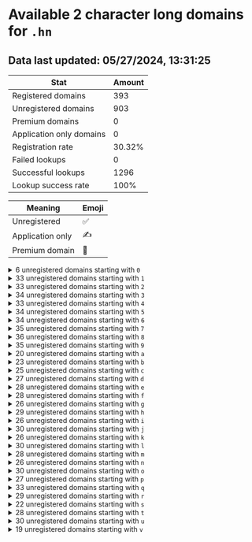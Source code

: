 # Available 2 character long domains for `.hn`

## Data last updated: 05/27/2024, 13:31:25

|Stat|Amount|
|--|--|
|Registered domains|393|
|Unregistered domains|903|
|Premium domains|0|
|Application only domains|0|
|Registration rate|30.32%|
|Failed lookups|0|
|Successful lookups|1296|
|Lookup success rate|100%|


|Meaning|Emoji|
|--|--|
|Unregistered|:white_check_mark:|
|Application only|:writing_hand:|
|Premium domain|:gem:|

<details>
<summary>6 unregistered domains starting with <bold><code>0</code></bold></summary>

|Type|Domain|
|--|--|
|:white_check_mark:|`04.hn`|
|:white_check_mark:|`05.hn`|
|:white_check_mark:|`06.hn`|
|:white_check_mark:|`07.hn`|
|:white_check_mark:|`08.hn`|
|:white_check_mark:|`09.hn`|
</details>
<details>
<summary>33 unregistered domains starting with <bold><code>1</code></bold></summary>

|Type|Domain|
|--|--|
|:white_check_mark:|`10.hn`|
|:white_check_mark:|`12.hn`|
|:white_check_mark:|`14.hn`|
|:white_check_mark:|`15.hn`|
|:white_check_mark:|`16.hn`|
|:white_check_mark:|`17.hn`|
|:white_check_mark:|`18.hn`|
|:white_check_mark:|`19.hn`|
|:white_check_mark:|`1a.hn`|
|:white_check_mark:|`1b.hn`|
|:white_check_mark:|`1c.hn`|
|:white_check_mark:|`1d.hn`|
|:white_check_mark:|`1e.hn`|
|:white_check_mark:|`1f.hn`|
|:white_check_mark:|`1g.hn`|
|:white_check_mark:|`1h.hn`|
|:white_check_mark:|`1i.hn`|
|:white_check_mark:|`1j.hn`|
|:white_check_mark:|`1k.hn`|
|:white_check_mark:|`1m.hn`|
|:white_check_mark:|`1n.hn`|
|:white_check_mark:|`1o.hn`|
|:white_check_mark:|`1p.hn`|
|:white_check_mark:|`1q.hn`|
|:white_check_mark:|`1r.hn`|
|:white_check_mark:|`1s.hn`|
|:white_check_mark:|`1t.hn`|
|:white_check_mark:|`1u.hn`|
|:white_check_mark:|`1v.hn`|
|:white_check_mark:|`1w.hn`|
|:white_check_mark:|`1x.hn`|
|:white_check_mark:|`1y.hn`|
|:white_check_mark:|`1z.hn`|
</details>
<details>
<summary>33 unregistered domains starting with <bold><code>2</code></bold></summary>

|Type|Domain|
|--|--|
|:white_check_mark:|`20.hn`|
|:white_check_mark:|`22.hn`|
|:white_check_mark:|`23.hn`|
|:white_check_mark:|`24.hn`|
|:white_check_mark:|`25.hn`|
|:white_check_mark:|`26.hn`|
|:white_check_mark:|`27.hn`|
|:white_check_mark:|`28.hn`|
|:white_check_mark:|`29.hn`|
|:white_check_mark:|`2a.hn`|
|:white_check_mark:|`2b.hn`|
|:white_check_mark:|`2c.hn`|
|:white_check_mark:|`2d.hn`|
|:white_check_mark:|`2e.hn`|
|:white_check_mark:|`2f.hn`|
|:white_check_mark:|`2g.hn`|
|:white_check_mark:|`2h.hn`|
|:white_check_mark:|`2i.hn`|
|:white_check_mark:|`2j.hn`|
|:white_check_mark:|`2k.hn`|
|:white_check_mark:|`2l.hn`|
|:white_check_mark:|`2m.hn`|
|:white_check_mark:|`2n.hn`|
|:white_check_mark:|`2o.hn`|
|:white_check_mark:|`2p.hn`|
|:white_check_mark:|`2q.hn`|
|:white_check_mark:|`2s.hn`|
|:white_check_mark:|`2u.hn`|
|:white_check_mark:|`2v.hn`|
|:white_check_mark:|`2w.hn`|
|:white_check_mark:|`2x.hn`|
|:white_check_mark:|`2y.hn`|
|:white_check_mark:|`2z.hn`|
</details>
<details>
<summary>34 unregistered domains starting with <bold><code>3</code></bold></summary>

|Type|Domain|
|--|--|
|:white_check_mark:|`30.hn`|
|:white_check_mark:|`31.hn`|
|:white_check_mark:|`32.hn`|
|:white_check_mark:|`33.hn`|
|:white_check_mark:|`34.hn`|
|:white_check_mark:|`35.hn`|
|:white_check_mark:|`36.hn`|
|:white_check_mark:|`37.hn`|
|:white_check_mark:|`38.hn`|
|:white_check_mark:|`39.hn`|
|:white_check_mark:|`3a.hn`|
|:white_check_mark:|`3b.hn`|
|:white_check_mark:|`3c.hn`|
|:white_check_mark:|`3e.hn`|
|:white_check_mark:|`3f.hn`|
|:white_check_mark:|`3g.hn`|
|:white_check_mark:|`3h.hn`|
|:white_check_mark:|`3i.hn`|
|:white_check_mark:|`3j.hn`|
|:white_check_mark:|`3k.hn`|
|:white_check_mark:|`3l.hn`|
|:white_check_mark:|`3n.hn`|
|:white_check_mark:|`3o.hn`|
|:white_check_mark:|`3p.hn`|
|:white_check_mark:|`3q.hn`|
|:white_check_mark:|`3r.hn`|
|:white_check_mark:|`3s.hn`|
|:white_check_mark:|`3t.hn`|
|:white_check_mark:|`3u.hn`|
|:white_check_mark:|`3v.hn`|
|:white_check_mark:|`3w.hn`|
|:white_check_mark:|`3x.hn`|
|:white_check_mark:|`3y.hn`|
|:white_check_mark:|`3z.hn`|
</details>
<details>
<summary>33 unregistered domains starting with <bold><code>4</code></bold></summary>

|Type|Domain|
|--|--|
|:white_check_mark:|`40.hn`|
|:white_check_mark:|`41.hn`|
|:white_check_mark:|`43.hn`|
|:white_check_mark:|`44.hn`|
|:white_check_mark:|`45.hn`|
|:white_check_mark:|`46.hn`|
|:white_check_mark:|`47.hn`|
|:white_check_mark:|`48.hn`|
|:white_check_mark:|`49.hn`|
|:white_check_mark:|`4a.hn`|
|:white_check_mark:|`4d.hn`|
|:white_check_mark:|`4e.hn`|
|:white_check_mark:|`4f.hn`|
|:white_check_mark:|`4g.hn`|
|:white_check_mark:|`4h.hn`|
|:white_check_mark:|`4i.hn`|
|:white_check_mark:|`4j.hn`|
|:white_check_mark:|`4k.hn`|
|:white_check_mark:|`4l.hn`|
|:white_check_mark:|`4m.hn`|
|:white_check_mark:|`4n.hn`|
|:white_check_mark:|`4o.hn`|
|:white_check_mark:|`4p.hn`|
|:white_check_mark:|`4q.hn`|
|:white_check_mark:|`4r.hn`|
|:white_check_mark:|`4s.hn`|
|:white_check_mark:|`4t.hn`|
|:white_check_mark:|`4u.hn`|
|:white_check_mark:|`4v.hn`|
|:white_check_mark:|`4w.hn`|
|:white_check_mark:|`4x.hn`|
|:white_check_mark:|`4y.hn`|
|:white_check_mark:|`4z.hn`|
</details>
<details>
<summary>34 unregistered domains starting with <bold><code>5</code></bold></summary>

|Type|Domain|
|--|--|
|:white_check_mark:|`50.hn`|
|:white_check_mark:|`51.hn`|
|:white_check_mark:|`52.hn`|
|:white_check_mark:|`53.hn`|
|:white_check_mark:|`54.hn`|
|:white_check_mark:|`55.hn`|
|:white_check_mark:|`56.hn`|
|:white_check_mark:|`57.hn`|
|:white_check_mark:|`59.hn`|
|:white_check_mark:|`5a.hn`|
|:white_check_mark:|`5b.hn`|
|:white_check_mark:|`5c.hn`|
|:white_check_mark:|`5d.hn`|
|:white_check_mark:|`5e.hn`|
|:white_check_mark:|`5f.hn`|
|:white_check_mark:|`5h.hn`|
|:white_check_mark:|`5i.hn`|
|:white_check_mark:|`5j.hn`|
|:white_check_mark:|`5k.hn`|
|:white_check_mark:|`5l.hn`|
|:white_check_mark:|`5m.hn`|
|:white_check_mark:|`5n.hn`|
|:white_check_mark:|`5o.hn`|
|:white_check_mark:|`5p.hn`|
|:white_check_mark:|`5q.hn`|
|:white_check_mark:|`5r.hn`|
|:white_check_mark:|`5s.hn`|
|:white_check_mark:|`5t.hn`|
|:white_check_mark:|`5u.hn`|
|:white_check_mark:|`5v.hn`|
|:white_check_mark:|`5w.hn`|
|:white_check_mark:|`5x.hn`|
|:white_check_mark:|`5y.hn`|
|:white_check_mark:|`5z.hn`|
</details>
<details>
<summary>34 unregistered domains starting with <bold><code>6</code></bold></summary>

|Type|Domain|
|--|--|
|:white_check_mark:|`60.hn`|
|:white_check_mark:|`61.hn`|
|:white_check_mark:|`62.hn`|
|:white_check_mark:|`63.hn`|
|:white_check_mark:|`64.hn`|
|:white_check_mark:|`65.hn`|
|:white_check_mark:|`67.hn`|
|:white_check_mark:|`68.hn`|
|:white_check_mark:|`6a.hn`|
|:white_check_mark:|`6b.hn`|
|:white_check_mark:|`6c.hn`|
|:white_check_mark:|`6d.hn`|
|:white_check_mark:|`6e.hn`|
|:white_check_mark:|`6f.hn`|
|:white_check_mark:|`6g.hn`|
|:white_check_mark:|`6h.hn`|
|:white_check_mark:|`6i.hn`|
|:white_check_mark:|`6j.hn`|
|:white_check_mark:|`6k.hn`|
|:white_check_mark:|`6l.hn`|
|:white_check_mark:|`6m.hn`|
|:white_check_mark:|`6n.hn`|
|:white_check_mark:|`6o.hn`|
|:white_check_mark:|`6p.hn`|
|:white_check_mark:|`6q.hn`|
|:white_check_mark:|`6r.hn`|
|:white_check_mark:|`6s.hn`|
|:white_check_mark:|`6t.hn`|
|:white_check_mark:|`6u.hn`|
|:white_check_mark:|`6v.hn`|
|:white_check_mark:|`6w.hn`|
|:white_check_mark:|`6x.hn`|
|:white_check_mark:|`6y.hn`|
|:white_check_mark:|`6z.hn`|
</details>
<details>
<summary>35 unregistered domains starting with <bold><code>7</code></bold></summary>

|Type|Domain|
|--|--|
|:white_check_mark:|`70.hn`|
|:white_check_mark:|`71.hn`|
|:white_check_mark:|`72.hn`|
|:white_check_mark:|`73.hn`|
|:white_check_mark:|`74.hn`|
|:white_check_mark:|`75.hn`|
|:white_check_mark:|`76.hn`|
|:white_check_mark:|`78.hn`|
|:white_check_mark:|`79.hn`|
|:white_check_mark:|`7a.hn`|
|:white_check_mark:|`7b.hn`|
|:white_check_mark:|`7c.hn`|
|:white_check_mark:|`7d.hn`|
|:white_check_mark:|`7e.hn`|
|:white_check_mark:|`7f.hn`|
|:white_check_mark:|`7g.hn`|
|:white_check_mark:|`7h.hn`|
|:white_check_mark:|`7i.hn`|
|:white_check_mark:|`7j.hn`|
|:white_check_mark:|`7k.hn`|
|:white_check_mark:|`7l.hn`|
|:white_check_mark:|`7m.hn`|
|:white_check_mark:|`7n.hn`|
|:white_check_mark:|`7o.hn`|
|:white_check_mark:|`7p.hn`|
|:white_check_mark:|`7q.hn`|
|:white_check_mark:|`7r.hn`|
|:white_check_mark:|`7s.hn`|
|:white_check_mark:|`7t.hn`|
|:white_check_mark:|`7u.hn`|
|:white_check_mark:|`7v.hn`|
|:white_check_mark:|`7w.hn`|
|:white_check_mark:|`7x.hn`|
|:white_check_mark:|`7y.hn`|
|:white_check_mark:|`7z.hn`|
</details>
<details>
<summary>36 unregistered domains starting with <bold><code>8</code></bold></summary>

|Type|Domain|
|--|--|
|:white_check_mark:|`80.hn`|
|:white_check_mark:|`81.hn`|
|:white_check_mark:|`82.hn`|
|:white_check_mark:|`83.hn`|
|:white_check_mark:|`84.hn`|
|:white_check_mark:|`85.hn`|
|:white_check_mark:|`86.hn`|
|:white_check_mark:|`87.hn`|
|:white_check_mark:|`88.hn`|
|:white_check_mark:|`89.hn`|
|:white_check_mark:|`8a.hn`|
|:white_check_mark:|`8b.hn`|
|:white_check_mark:|`8c.hn`|
|:white_check_mark:|`8d.hn`|
|:white_check_mark:|`8e.hn`|
|:white_check_mark:|`8f.hn`|
|:white_check_mark:|`8g.hn`|
|:white_check_mark:|`8h.hn`|
|:white_check_mark:|`8i.hn`|
|:white_check_mark:|`8j.hn`|
|:white_check_mark:|`8k.hn`|
|:white_check_mark:|`8l.hn`|
|:white_check_mark:|`8m.hn`|
|:white_check_mark:|`8n.hn`|
|:white_check_mark:|`8o.hn`|
|:white_check_mark:|`8p.hn`|
|:white_check_mark:|`8q.hn`|
|:white_check_mark:|`8r.hn`|
|:white_check_mark:|`8s.hn`|
|:white_check_mark:|`8t.hn`|
|:white_check_mark:|`8u.hn`|
|:white_check_mark:|`8v.hn`|
|:white_check_mark:|`8w.hn`|
|:white_check_mark:|`8x.hn`|
|:white_check_mark:|`8y.hn`|
|:white_check_mark:|`8z.hn`|
</details>
<details>
<summary>35 unregistered domains starting with <bold><code>9</code></bold></summary>

|Type|Domain|
|--|--|
|:white_check_mark:|`90.hn`|
|:white_check_mark:|`91.hn`|
|:white_check_mark:|`92.hn`|
|:white_check_mark:|`93.hn`|
|:white_check_mark:|`94.hn`|
|:white_check_mark:|`95.hn`|
|:white_check_mark:|`96.hn`|
|:white_check_mark:|`97.hn`|
|:white_check_mark:|`98.hn`|
|:white_check_mark:|`9a.hn`|
|:white_check_mark:|`9b.hn`|
|:white_check_mark:|`9c.hn`|
|:white_check_mark:|`9d.hn`|
|:white_check_mark:|`9e.hn`|
|:white_check_mark:|`9f.hn`|
|:white_check_mark:|`9g.hn`|
|:white_check_mark:|`9h.hn`|
|:white_check_mark:|`9i.hn`|
|:white_check_mark:|`9j.hn`|
|:white_check_mark:|`9k.hn`|
|:white_check_mark:|`9l.hn`|
|:white_check_mark:|`9m.hn`|
|:white_check_mark:|`9n.hn`|
|:white_check_mark:|`9o.hn`|
|:white_check_mark:|`9p.hn`|
|:white_check_mark:|`9q.hn`|
|:white_check_mark:|`9r.hn`|
|:white_check_mark:|`9s.hn`|
|:white_check_mark:|`9t.hn`|
|:white_check_mark:|`9u.hn`|
|:white_check_mark:|`9v.hn`|
|:white_check_mark:|`9w.hn`|
|:white_check_mark:|`9x.hn`|
|:white_check_mark:|`9y.hn`|
|:white_check_mark:|`9z.hn`|
</details>
<details>
<summary>20 unregistered domains starting with <bold><code>a</code></bold></summary>

|Type|Domain|
|--|--|
|:white_check_mark:|`a0.hn`|
|:white_check_mark:|`a1.hn`|
|:white_check_mark:|`a2.hn`|
|:white_check_mark:|`a3.hn`|
|:white_check_mark:|`a4.hn`|
|:white_check_mark:|`a5.hn`|
|:white_check_mark:|`a6.hn`|
|:white_check_mark:|`a7.hn`|
|:white_check_mark:|`a8.hn`|
|:white_check_mark:|`a9.hn`|
|:white_check_mark:|`ae.hn`|
|:white_check_mark:|`af.hn`|
|:white_check_mark:|`aj.hn`|
|:white_check_mark:|`ak.hn`|
|:white_check_mark:|`al.hn`|
|:white_check_mark:|`ap.hn`|
|:white_check_mark:|`aq.hn`|
|:white_check_mark:|`av.hn`|
|:white_check_mark:|`ax.hn`|
|:white_check_mark:|`ay.hn`|
</details>
<details>
<summary>23 unregistered domains starting with <bold><code>b</code></bold></summary>

|Type|Domain|
|--|--|
|:white_check_mark:|`b2.hn`|
|:white_check_mark:|`b3.hn`|
|:white_check_mark:|`b4.hn`|
|:white_check_mark:|`b5.hn`|
|:white_check_mark:|`b6.hn`|
|:white_check_mark:|`b7.hn`|
|:white_check_mark:|`b8.hn`|
|:white_check_mark:|`b9.hn`|
|:white_check_mark:|`bc.hn`|
|:white_check_mark:|`bg.hn`|
|:white_check_mark:|`bh.hn`|
|:white_check_mark:|`bi.hn`|
|:white_check_mark:|`bj.hn`|
|:white_check_mark:|`bk.hn`|
|:white_check_mark:|`bl.hn`|
|:white_check_mark:|`bm.hn`|
|:white_check_mark:|`bn.hn`|
|:white_check_mark:|`bo.hn`|
|:white_check_mark:|`bp.hn`|
|:white_check_mark:|`bq.hn`|
|:white_check_mark:|`br.hn`|
|:white_check_mark:|`by.hn`|
|:white_check_mark:|`bz.hn`|
</details>
<details>
<summary>25 unregistered domains starting with <bold><code>c</code></bold></summary>

|Type|Domain|
|--|--|
|:white_check_mark:|`c0.hn`|
|:white_check_mark:|`c1.hn`|
|:white_check_mark:|`c2.hn`|
|:white_check_mark:|`c3.hn`|
|:white_check_mark:|`c4.hn`|
|:white_check_mark:|`c5.hn`|
|:white_check_mark:|`c6.hn`|
|:white_check_mark:|`c7.hn`|
|:white_check_mark:|`c8.hn`|
|:white_check_mark:|`c9.hn`|
|:white_check_mark:|`cb.hn`|
|:white_check_mark:|`cd.hn`|
|:white_check_mark:|`ce.hn`|
|:white_check_mark:|`cf.hn`|
|:white_check_mark:|`cg.hn`|
|:white_check_mark:|`ci.hn`|
|:white_check_mark:|`cj.hn`|
|:white_check_mark:|`cl.hn`|
|:white_check_mark:|`cq.hn`|
|:white_check_mark:|`cr.hn`|
|:white_check_mark:|`ct.hn`|
|:white_check_mark:|`cu.hn`|
|:white_check_mark:|`cv.hn`|
|:white_check_mark:|`cw.hn`|
|:white_check_mark:|`cx.hn`|
</details>
<details>
<summary>27 unregistered domains starting with <bold><code>d</code></bold></summary>

|Type|Domain|
|--|--|
|:white_check_mark:|`d0.hn`|
|:white_check_mark:|`d1.hn`|
|:white_check_mark:|`d2.hn`|
|:white_check_mark:|`d3.hn`|
|:white_check_mark:|`d4.hn`|
|:white_check_mark:|`d5.hn`|
|:white_check_mark:|`d6.hn`|
|:white_check_mark:|`d7.hn`|
|:white_check_mark:|`d8.hn`|
|:white_check_mark:|`d9.hn`|
|:white_check_mark:|`da.hn`|
|:white_check_mark:|`db.hn`|
|:white_check_mark:|`dc.hn`|
|:white_check_mark:|`dd.hn`|
|:white_check_mark:|`df.hn`|
|:white_check_mark:|`dg.hn`|
|:white_check_mark:|`dh.hn`|
|:white_check_mark:|`di.hn`|
|:white_check_mark:|`dk.hn`|
|:white_check_mark:|`dp.hn`|
|:white_check_mark:|`dq.hn`|
|:white_check_mark:|`dr.hn`|
|:white_check_mark:|`ds.hn`|
|:white_check_mark:|`dt.hn`|
|:white_check_mark:|`du.hn`|
|:white_check_mark:|`dy.hn`|
|:white_check_mark:|`dz.hn`|
</details>
<details>
<summary>28 unregistered domains starting with <bold><code>e</code></bold></summary>

|Type|Domain|
|--|--|
|:white_check_mark:|`e0.hn`|
|:white_check_mark:|`e1.hn`|
|:white_check_mark:|`e2.hn`|
|:white_check_mark:|`e4.hn`|
|:white_check_mark:|`e5.hn`|
|:white_check_mark:|`e6.hn`|
|:white_check_mark:|`e7.hn`|
|:white_check_mark:|`e8.hn`|
|:white_check_mark:|`e9.hn`|
|:white_check_mark:|`ea.hn`|
|:white_check_mark:|`eb.hn`|
|:white_check_mark:|`ec.hn`|
|:white_check_mark:|`ee.hn`|
|:white_check_mark:|`ef.hn`|
|:white_check_mark:|`eg.hn`|
|:white_check_mark:|`eh.hn`|
|:white_check_mark:|`ei.hn`|
|:white_check_mark:|`ej.hn`|
|:white_check_mark:|`el.hn`|
|:white_check_mark:|`em.hn`|
|:white_check_mark:|`en.hn`|
|:white_check_mark:|`eo.hn`|
|:white_check_mark:|`ep.hn`|
|:white_check_mark:|`eq.hn`|
|:white_check_mark:|`er.hn`|
|:white_check_mark:|`es.hn`|
|:white_check_mark:|`ew.hn`|
|:white_check_mark:|`ez.hn`|
</details>
<details>
<summary>28 unregistered domains starting with <bold><code>f</code></bold></summary>

|Type|Domain|
|--|--|
|:white_check_mark:|`f0.hn`|
|:white_check_mark:|`f1.hn`|
|:white_check_mark:|`f2.hn`|
|:white_check_mark:|`f3.hn`|
|:white_check_mark:|`f4.hn`|
|:white_check_mark:|`f5.hn`|
|:white_check_mark:|`f6.hn`|
|:white_check_mark:|`f7.hn`|
|:white_check_mark:|`f8.hn`|
|:white_check_mark:|`f9.hn`|
|:white_check_mark:|`fb.hn`|
|:white_check_mark:|`fc.hn`|
|:white_check_mark:|`fd.hn`|
|:white_check_mark:|`fe.hn`|
|:white_check_mark:|`ff.hn`|
|:white_check_mark:|`fg.hn`|
|:white_check_mark:|`fh.hn`|
|:white_check_mark:|`fi.hn`|
|:white_check_mark:|`fj.hn`|
|:white_check_mark:|`fl.hn`|
|:white_check_mark:|`fm.hn`|
|:white_check_mark:|`fp.hn`|
|:white_check_mark:|`fq.hn`|
|:white_check_mark:|`ft.hn`|
|:white_check_mark:|`fv.hn`|
|:white_check_mark:|`fw.hn`|
|:white_check_mark:|`fy.hn`|
|:white_check_mark:|`fz.hn`|
</details>
<details>
<summary>26 unregistered domains starting with <bold><code>g</code></bold></summary>

|Type|Domain|
|--|--|
|:white_check_mark:|`g0.hn`|
|:white_check_mark:|`g1.hn`|
|:white_check_mark:|`g2.hn`|
|:white_check_mark:|`g3.hn`|
|:white_check_mark:|`g4.hn`|
|:white_check_mark:|`g5.hn`|
|:white_check_mark:|`g6.hn`|
|:white_check_mark:|`g8.hn`|
|:white_check_mark:|`g9.hn`|
|:white_check_mark:|`ga.hn`|
|:white_check_mark:|`gd.hn`|
|:white_check_mark:|`gf.hn`|
|:white_check_mark:|`gi.hn`|
|:white_check_mark:|`gk.hn`|
|:white_check_mark:|`gl.hn`|
|:white_check_mark:|`gn.hn`|
|:white_check_mark:|`gp.hn`|
|:white_check_mark:|`gq.hn`|
|:white_check_mark:|`gr.hn`|
|:white_check_mark:|`gs.hn`|
|:white_check_mark:|`gt.hn`|
|:white_check_mark:|`gu.hn`|
|:white_check_mark:|`gv.hn`|
|:white_check_mark:|`gw.hn`|
|:white_check_mark:|`gx.hn`|
|:white_check_mark:|`gy.hn`|
</details>
<details>
<summary>29 unregistered domains starting with <bold><code>h</code></bold></summary>

|Type|Domain|
|--|--|
|:white_check_mark:|`h0.hn`|
|:white_check_mark:|`h1.hn`|
|:white_check_mark:|`h2.hn`|
|:white_check_mark:|`h3.hn`|
|:white_check_mark:|`h4.hn`|
|:white_check_mark:|`h5.hn`|
|:white_check_mark:|`h7.hn`|
|:white_check_mark:|`h8.hn`|
|:white_check_mark:|`h9.hn`|
|:white_check_mark:|`hc.hn`|
|:white_check_mark:|`hf.hn`|
|:white_check_mark:|`hg.hn`|
|:white_check_mark:|`hi.hn`|
|:white_check_mark:|`hj.hn`|
|:white_check_mark:|`hl.hn`|
|:white_check_mark:|`hm.hn`|
|:white_check_mark:|`hn.hn`|
|:white_check_mark:|`ho.hn`|
|:white_check_mark:|`hp.hn`|
|:white_check_mark:|`hq.hn`|
|:white_check_mark:|`hr.hn`|
|:white_check_mark:|`hs.hn`|
|:white_check_mark:|`ht.hn`|
|:white_check_mark:|`hu.hn`|
|:white_check_mark:|`hv.hn`|
|:white_check_mark:|`hw.hn`|
|:white_check_mark:|`hx.hn`|
|:white_check_mark:|`hy.hn`|
|:white_check_mark:|`hz.hn`|
</details>
<details>
<summary>26 unregistered domains starting with <bold><code>i</code></bold></summary>

|Type|Domain|
|--|--|
|:white_check_mark:|`i0.hn`|
|:white_check_mark:|`i1.hn`|
|:white_check_mark:|`i2.hn`|
|:white_check_mark:|`i3.hn`|
|:white_check_mark:|`i4.hn`|
|:white_check_mark:|`i5.hn`|
|:white_check_mark:|`i6.hn`|
|:white_check_mark:|`i7.hn`|
|:white_check_mark:|`i8.hn`|
|:white_check_mark:|`i9.hn`|
|:white_check_mark:|`ib.hn`|
|:white_check_mark:|`ic.hn`|
|:white_check_mark:|`id.hn`|
|:white_check_mark:|`ie.hn`|
|:white_check_mark:|`if.hn`|
|:white_check_mark:|`ih.hn`|
|:white_check_mark:|`ik.hn`|
|:white_check_mark:|`im.hn`|
|:white_check_mark:|`iq.hn`|
|:white_check_mark:|`ir.hn`|
|:white_check_mark:|`iu.hn`|
|:white_check_mark:|`iv.hn`|
|:white_check_mark:|`iw.hn`|
|:white_check_mark:|`ix.hn`|
|:white_check_mark:|`iy.hn`|
|:white_check_mark:|`iz.hn`|
</details>
<details>
<summary>30 unregistered domains starting with <bold><code>j</code></bold></summary>

|Type|Domain|
|--|--|
|:white_check_mark:|`j1.hn`|
|:white_check_mark:|`j2.hn`|
|:white_check_mark:|`j3.hn`|
|:white_check_mark:|`j4.hn`|
|:white_check_mark:|`j5.hn`|
|:white_check_mark:|`j6.hn`|
|:white_check_mark:|`j7.hn`|
|:white_check_mark:|`j8.hn`|
|:white_check_mark:|`j9.hn`|
|:white_check_mark:|`jb.hn`|
|:white_check_mark:|`jd.hn`|
|:white_check_mark:|`jf.hn`|
|:white_check_mark:|`jg.hn`|
|:white_check_mark:|`jh.hn`|
|:white_check_mark:|`ji.hn`|
|:white_check_mark:|`jk.hn`|
|:white_check_mark:|`jl.hn`|
|:white_check_mark:|`jm.hn`|
|:white_check_mark:|`jn.hn`|
|:white_check_mark:|`jo.hn`|
|:white_check_mark:|`jp.hn`|
|:white_check_mark:|`jq.hn`|
|:white_check_mark:|`jr.hn`|
|:white_check_mark:|`js.hn`|
|:white_check_mark:|`jt.hn`|
|:white_check_mark:|`ju.hn`|
|:white_check_mark:|`jv.hn`|
|:white_check_mark:|`jw.hn`|
|:white_check_mark:|`jy.hn`|
|:white_check_mark:|`jz.hn`|
</details>
<details>
<summary>26 unregistered domains starting with <bold><code>k</code></bold></summary>

|Type|Domain|
|--|--|
|:white_check_mark:|`k0.hn`|
|:white_check_mark:|`k1.hn`|
|:white_check_mark:|`k2.hn`|
|:white_check_mark:|`k3.hn`|
|:white_check_mark:|`k4.hn`|
|:white_check_mark:|`k5.hn`|
|:white_check_mark:|`k6.hn`|
|:white_check_mark:|`k7.hn`|
|:white_check_mark:|`k8.hn`|
|:white_check_mark:|`k9.hn`|
|:white_check_mark:|`kb.hn`|
|:white_check_mark:|`kc.hn`|
|:white_check_mark:|`kd.hn`|
|:white_check_mark:|`kf.hn`|
|:white_check_mark:|`kg.hn`|
|:white_check_mark:|`kh.hn`|
|:white_check_mark:|`kj.hn`|
|:white_check_mark:|`kk.hn`|
|:white_check_mark:|`km.hn`|
|:white_check_mark:|`kn.hn`|
|:white_check_mark:|`kp.hn`|
|:white_check_mark:|`kq.hn`|
|:white_check_mark:|`kt.hn`|
|:white_check_mark:|`kv.hn`|
|:white_check_mark:|`kw.hn`|
|:white_check_mark:|`kx.hn`|
</details>
<details>
<summary>30 unregistered domains starting with <bold><code>l</code></bold></summary>

|Type|Domain|
|--|--|
|:white_check_mark:|`l0.hn`|
|:white_check_mark:|`l1.hn`|
|:white_check_mark:|`l2.hn`|
|:white_check_mark:|`l3.hn`|
|:white_check_mark:|`l4.hn`|
|:white_check_mark:|`l5.hn`|
|:white_check_mark:|`l6.hn`|
|:white_check_mark:|`l7.hn`|
|:white_check_mark:|`l8.hn`|
|:white_check_mark:|`l9.hn`|
|:white_check_mark:|`la.hn`|
|:white_check_mark:|`lb.hn`|
|:white_check_mark:|`lc.hn`|
|:white_check_mark:|`ld.hn`|
|:white_check_mark:|`le.hn`|
|:white_check_mark:|`lf.hn`|
|:white_check_mark:|`lg.hn`|
|:white_check_mark:|`lh.hn`|
|:white_check_mark:|`li.hn`|
|:white_check_mark:|`lj.hn`|
|:white_check_mark:|`lk.hn`|
|:white_check_mark:|`ln.hn`|
|:white_check_mark:|`lq.hn`|
|:white_check_mark:|`lr.hn`|
|:white_check_mark:|`ls.hn`|
|:white_check_mark:|`lu.hn`|
|:white_check_mark:|`lw.hn`|
|:white_check_mark:|`lx.hn`|
|:white_check_mark:|`ly.hn`|
|:white_check_mark:|`lz.hn`|
</details>
<details>
<summary>28 unregistered domains starting with <bold><code>m</code></bold></summary>

|Type|Domain|
|--|--|
|:white_check_mark:|`m0.hn`|
|:white_check_mark:|`m1.hn`|
|:white_check_mark:|`m2.hn`|
|:white_check_mark:|`m3.hn`|
|:white_check_mark:|`m4.hn`|
|:white_check_mark:|`m5.hn`|
|:white_check_mark:|`m6.hn`|
|:white_check_mark:|`m7.hn`|
|:white_check_mark:|`m8.hn`|
|:white_check_mark:|`m9.hn`|
|:white_check_mark:|`ma.hn`|
|:white_check_mark:|`mb.hn`|
|:white_check_mark:|`mc.hn`|
|:white_check_mark:|`md.hn`|
|:white_check_mark:|`me.hn`|
|:white_check_mark:|`mf.hn`|
|:white_check_mark:|`mg.hn`|
|:white_check_mark:|`mh.hn`|
|:white_check_mark:|`mi.hn`|
|:white_check_mark:|`mj.hn`|
|:white_check_mark:|`mk.hn`|
|:white_check_mark:|`mm.hn`|
|:white_check_mark:|`mn.hn`|
|:white_check_mark:|`mq.hn`|
|:white_check_mark:|`mr.hn`|
|:white_check_mark:|`mv.hn`|
|:white_check_mark:|`mw.hn`|
|:white_check_mark:|`mz.hn`|
</details>
<details>
<summary>26 unregistered domains starting with <bold><code>n</code></bold></summary>

|Type|Domain|
|--|--|
|:white_check_mark:|`n0.hn`|
|:white_check_mark:|`n1.hn`|
|:white_check_mark:|`n2.hn`|
|:white_check_mark:|`n3.hn`|
|:white_check_mark:|`n4.hn`|
|:white_check_mark:|`n5.hn`|
|:white_check_mark:|`n6.hn`|
|:white_check_mark:|`n7.hn`|
|:white_check_mark:|`n8.hn`|
|:white_check_mark:|`n9.hn`|
|:white_check_mark:|`nb.hn`|
|:white_check_mark:|`nc.hn`|
|:white_check_mark:|`nd.hn`|
|:white_check_mark:|`nf.hn`|
|:white_check_mark:|`ng.hn`|
|:white_check_mark:|`nj.hn`|
|:white_check_mark:|`nk.hn`|
|:white_check_mark:|`nl.hn`|
|:white_check_mark:|`nm.hn`|
|:white_check_mark:|`np.hn`|
|:white_check_mark:|`nq.hn`|
|:white_check_mark:|`nr.hn`|
|:white_check_mark:|`nv.hn`|
|:white_check_mark:|`nx.hn`|
|:white_check_mark:|`ny.hn`|
|:white_check_mark:|`nz.hn`|
</details>
<details>
<summary>30 unregistered domains starting with <bold><code>o</code></bold></summary>

|Type|Domain|
|--|--|
|:white_check_mark:|`o0.hn`|
|:white_check_mark:|`o1.hn`|
|:white_check_mark:|`o2.hn`|
|:white_check_mark:|`o3.hn`|
|:white_check_mark:|`o4.hn`|
|:white_check_mark:|`o5.hn`|
|:white_check_mark:|`o6.hn`|
|:white_check_mark:|`o7.hn`|
|:white_check_mark:|`o8.hn`|
|:white_check_mark:|`o9.hn`|
|:white_check_mark:|`oa.hn`|
|:white_check_mark:|`ob.hn`|
|:white_check_mark:|`oc.hn`|
|:white_check_mark:|`of.hn`|
|:white_check_mark:|`og.hn`|
|:white_check_mark:|`oh.hn`|
|:white_check_mark:|`oj.hn`|
|:white_check_mark:|`ol.hn`|
|:white_check_mark:|`om.hn`|
|:white_check_mark:|`on.hn`|
|:white_check_mark:|`op.hn`|
|:white_check_mark:|`oq.hn`|
|:white_check_mark:|`os.hn`|
|:white_check_mark:|`ot.hn`|
|:white_check_mark:|`ou.hn`|
|:white_check_mark:|`ov.hn`|
|:white_check_mark:|`ow.hn`|
|:white_check_mark:|`ox.hn`|
|:white_check_mark:|`oy.hn`|
|:white_check_mark:|`oz.hn`|
</details>
<details>
<summary>27 unregistered domains starting with <bold><code>p</code></bold></summary>

|Type|Domain|
|--|--|
|:white_check_mark:|`p0.hn`|
|:white_check_mark:|`p1.hn`|
|:white_check_mark:|`p2.hn`|
|:white_check_mark:|`p3.hn`|
|:white_check_mark:|`p4.hn`|
|:white_check_mark:|`p6.hn`|
|:white_check_mark:|`p7.hn`|
|:white_check_mark:|`p8.hn`|
|:white_check_mark:|`p9.hn`|
|:white_check_mark:|`pa.hn`|
|:white_check_mark:|`pd.hn`|
|:white_check_mark:|`pe.hn`|
|:white_check_mark:|`pf.hn`|
|:white_check_mark:|`ph.hn`|
|:white_check_mark:|`pj.hn`|
|:white_check_mark:|`pk.hn`|
|:white_check_mark:|`pn.hn`|
|:white_check_mark:|`pq.hn`|
|:white_check_mark:|`pr.hn`|
|:white_check_mark:|`ps.hn`|
|:white_check_mark:|`pt.hn`|
|:white_check_mark:|`pu.hn`|
|:white_check_mark:|`pv.hn`|
|:white_check_mark:|`pw.hn`|
|:white_check_mark:|`px.hn`|
|:white_check_mark:|`py.hn`|
|:white_check_mark:|`pz.hn`|
</details>
<details>
<summary>33 unregistered domains starting with <bold><code>q</code></bold></summary>

|Type|Domain|
|--|--|
|:white_check_mark:|`q0.hn`|
|:white_check_mark:|`q1.hn`|
|:white_check_mark:|`q2.hn`|
|:white_check_mark:|`q3.hn`|
|:white_check_mark:|`q4.hn`|
|:white_check_mark:|`q5.hn`|
|:white_check_mark:|`q6.hn`|
|:white_check_mark:|`q7.hn`|
|:white_check_mark:|`q8.hn`|
|:white_check_mark:|`q9.hn`|
|:white_check_mark:|`qb.hn`|
|:white_check_mark:|`qd.hn`|
|:white_check_mark:|`qe.hn`|
|:white_check_mark:|`qf.hn`|
|:white_check_mark:|`qg.hn`|
|:white_check_mark:|`qh.hn`|
|:white_check_mark:|`qi.hn`|
|:white_check_mark:|`qj.hn`|
|:white_check_mark:|`qk.hn`|
|:white_check_mark:|`ql.hn`|
|:white_check_mark:|`qm.hn`|
|:white_check_mark:|`qn.hn`|
|:white_check_mark:|`qo.hn`|
|:white_check_mark:|`qp.hn`|
|:white_check_mark:|`qq.hn`|
|:white_check_mark:|`qs.hn`|
|:white_check_mark:|`qt.hn`|
|:white_check_mark:|`qu.hn`|
|:white_check_mark:|`qv.hn`|
|:white_check_mark:|`qw.hn`|
|:white_check_mark:|`qx.hn`|
|:white_check_mark:|`qy.hn`|
|:white_check_mark:|`qz.hn`|
</details>
<details>
<summary>29 unregistered domains starting with <bold><code>r</code></bold></summary>

|Type|Domain|
|--|--|
|:white_check_mark:|`r0.hn`|
|:white_check_mark:|`r1.hn`|
|:white_check_mark:|`r2.hn`|
|:white_check_mark:|`r3.hn`|
|:white_check_mark:|`r4.hn`|
|:white_check_mark:|`r5.hn`|
|:white_check_mark:|`r6.hn`|
|:white_check_mark:|`r7.hn`|
|:white_check_mark:|`r8.hn`|
|:white_check_mark:|`r9.hn`|
|:white_check_mark:|`ra.hn`|
|:white_check_mark:|`rb.hn`|
|:white_check_mark:|`rc.hn`|
|:white_check_mark:|`rd.hn`|
|:white_check_mark:|`re.hn`|
|:white_check_mark:|`rf.hn`|
|:white_check_mark:|`rg.hn`|
|:white_check_mark:|`rh.hn`|
|:white_check_mark:|`ri.hn`|
|:white_check_mark:|`rj.hn`|
|:white_check_mark:|`rl.hn`|
|:white_check_mark:|`rm.hn`|
|:white_check_mark:|`rn.hn`|
|:white_check_mark:|`rp.hn`|
|:white_check_mark:|`rq.hn`|
|:white_check_mark:|`rv.hn`|
|:white_check_mark:|`rw.hn`|
|:white_check_mark:|`ry.hn`|
|:white_check_mark:|`rz.hn`|
</details>
<details>
<summary>22 unregistered domains starting with <bold><code>s</code></bold></summary>

|Type|Domain|
|--|--|
|:white_check_mark:|`s0.hn`|
|:white_check_mark:|`s1.hn`|
|:white_check_mark:|`s2.hn`|
|:white_check_mark:|`s3.hn`|
|:white_check_mark:|`s4.hn`|
|:white_check_mark:|`s5.hn`|
|:white_check_mark:|`s6.hn`|
|:white_check_mark:|`s7.hn`|
|:white_check_mark:|`s8.hn`|
|:white_check_mark:|`s9.hn`|
|:white_check_mark:|`sa.hn`|
|:white_check_mark:|`sj.hn`|
|:white_check_mark:|`sk.hn`|
|:white_check_mark:|`sl.hn`|
|:white_check_mark:|`sm.hn`|
|:white_check_mark:|`sn.hn`|
|:white_check_mark:|`sq.hn`|
|:white_check_mark:|`sr.hn`|
|:white_check_mark:|`su.hn`|
|:white_check_mark:|`sx.hn`|
|:white_check_mark:|`sy.hn`|
|:white_check_mark:|`sz.hn`|
</details>
<details>
<summary>28 unregistered domains starting with <bold><code>t</code></bold></summary>

|Type|Domain|
|--|--|
|:white_check_mark:|`t0.hn`|
|:white_check_mark:|`t1.hn`|
|:white_check_mark:|`t2.hn`|
|:white_check_mark:|`t3.hn`|
|:white_check_mark:|`t4.hn`|
|:white_check_mark:|`t5.hn`|
|:white_check_mark:|`t6.hn`|
|:white_check_mark:|`t7.hn`|
|:white_check_mark:|`t8.hn`|
|:white_check_mark:|`t9.hn`|
|:white_check_mark:|`ta.hn`|
|:white_check_mark:|`tc.hn`|
|:white_check_mark:|`td.hn`|
|:white_check_mark:|`tf.hn`|
|:white_check_mark:|`tg.hn`|
|:white_check_mark:|`th.hn`|
|:white_check_mark:|`ti.hn`|
|:white_check_mark:|`tj.hn`|
|:white_check_mark:|`tk.hn`|
|:white_check_mark:|`tl.hn`|
|:white_check_mark:|`tn.hn`|
|:white_check_mark:|`tq.hn`|
|:white_check_mark:|`tr.hn`|
|:white_check_mark:|`tt.hn`|
|:white_check_mark:|`tu.hn`|
|:white_check_mark:|`tx.hn`|
|:white_check_mark:|`ty.hn`|
|:white_check_mark:|`tz.hn`|
</details>
<details>
<summary>30 unregistered domains starting with <bold><code>u</code></bold></summary>

|Type|Domain|
|--|--|
|:white_check_mark:|`u0.hn`|
|:white_check_mark:|`u1.hn`|
|:white_check_mark:|`u2.hn`|
|:white_check_mark:|`u3.hn`|
|:white_check_mark:|`u4.hn`|
|:white_check_mark:|`u5.hn`|
|:white_check_mark:|`u6.hn`|
|:white_check_mark:|`u7.hn`|
|:white_check_mark:|`u8.hn`|
|:white_check_mark:|`u9.hn`|
|:white_check_mark:|`ua.hn`|
|:white_check_mark:|`ub.hn`|
|:white_check_mark:|`uc.hn`|
|:white_check_mark:|`ud.hn`|
|:white_check_mark:|`ue.hn`|
|:white_check_mark:|`uf.hn`|
|:white_check_mark:|`ug.hn`|
|:white_check_mark:|`uh.hn`|
|:white_check_mark:|`ui.hn`|
|:white_check_mark:|`um.hn`|
|:white_check_mark:|`uo.hn`|
|:white_check_mark:|`up.hn`|
|:white_check_mark:|`uq.hn`|
|:white_check_mark:|`ur.hn`|
|:white_check_mark:|`uu.hn`|
|:white_check_mark:|`uv.hn`|
|:white_check_mark:|`uw.hn`|
|:white_check_mark:|`ux.hn`|
|:white_check_mark:|`uy.hn`|
|:white_check_mark:|`uz.hn`|
</details>
<details>
<summary>19 unregistered domains starting with <bold><code>v</code></bold></summary>

|Type|Domain|
|--|--|
|:white_check_mark:|`va.hn`|
|:white_check_mark:|`vb.hn`|
|:white_check_mark:|`vc.hn`|
|:white_check_mark:|`vd.hn`|
|:white_check_mark:|`ve.hn`|
|:white_check_mark:|`vf.hn`|
|:white_check_mark:|`vg.hn`|
|:white_check_mark:|`vh.hn`|
|:white_check_mark:|`vi.hn`|
|:white_check_mark:|`vj.hn`|
|:white_check_mark:|`vk.hn`|
|:white_check_mark:|`vl.hn`|
|:white_check_mark:|`vm.hn`|
|:white_check_mark:|`vn.hn`|
|:white_check_mark:|`vo.hn`|
|:white_check_mark:|`vp.hn`|
|:white_check_mark:|`vq.hn`|
|:white_check_mark:|`vr.hn`|
|:white_check_mark:|`vt.hn`|
</details>